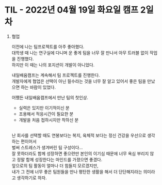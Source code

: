 # TIL - 2022년 04월 19일 화요일 캠프 2일차

1. 협업  

    이전에 나는 팀프로젝트를 아주 좋아했다.  
    대학생 때 나는 연구실에 다니며 운 좋게 팀을 너무 잘 만나서 아무 트러블 없이 작업을 진행했다.  
    하지만 이 때는 나의 포지션이 개발이 아니었다. 

    내일배움캠프는 계속해서 팀 프로젝트를 진행한다.  
    개발자에게 협업은 선택이 아닌 필수라는 것을 너무 잘 알고 있어서  좋은 팀을 만났으면 하는 바람이 있었다.  

    어쨌든 내일배움캠프에서 만난 팀의 첫인상.
    - 실력은 있지만 이기적이신 분
    - 조용해서 적응시간이 필요한 분
    - 개발을 처음 접하시지만 착하신 분  

    <br>

    난 회사를 선택할 때도 연봉보다는 복지, 육체적 보다는 정신 건강을 우선으로 생각하는 편이어서  
    벌써 스트레스가 생겨버린 팀 구성이다...  
    잘 못하더라도 함께 성장하면 좋으련만 본인의 이기심 때문에 너무 욕심 부리지 않고 정말 함께 성장한다는 마인드를 가졌으면 좋겠다.  
    앞으로의 팀 활동이 얼마나 더 힘들지 모르겠지만,  
    내가 그 전에 너무 좋은 팀원들을 만나 평탄한 생활을 해서 더 단단해지라는 의미라고 생각하기로 하자.